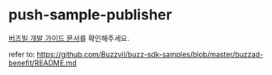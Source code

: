 # push-sample-publisher

[버즈빌 개발 가이드 문서](https://buzzvil.atlassian.net/wiki/spaces/BDG/pages/1229751361/Push+2.0)를 확인해주세요.

refer to: https://github.com/Buzzvil/buzz-sdk-samples/blob/master/buzzad-benefit/README.md